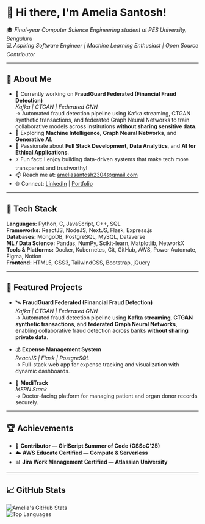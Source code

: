 # 👋 Hi there, I'm Amelia Santosh!

🎓 *Final-year Computer Science Engineering student at PES University, Bengaluru*  
💻 *Aspiring Software Engineer | Machine Learning Enthusiast | Open Source Contributor*  

---

## 💫 About Me  
- 🔭 Currently working on **FraudGuard Federated (Financial Fraud Detection)**  
  *Kafka | CTGAN | Federated GNN*  
  → Automated fraud detection pipeline using Kafka streaming, CTGAN synthetic transactions, and federated Graph Neural Networks to train collaborative models across institutions **without sharing sensitive data.**  
- 🌱 Exploring **Machine Intelligence**, **Graph Neural Networks**, and **Generative AI**.  
- 💬 Passionate about **Full Stack Development**, **Data Analytics**, and **AI for Ethical Applications**.  
- ⚡ Fun fact: I enjoy building data-driven systems that make tech more transparent and trustworthy!  
- 📫 Reach me at: [ameliasantosh2304@gmail.com](mailto:ameliasantosh2304@gmail.com)  
- 🌐 Connect: [LinkedIn](https://www.linkedin.com/in/amelia-santosh-5789b0274/) | [Portfolio](#)  

---

## 🧠 Tech Stack  

**Languages:** Python, C, JavaScript, C++, SQL  
**Frameworks:** ReactJS, NodeJS, NextJS, Flask, Express.js  
**Databases:** MongoDB, PostgreSQL, MySQL, Dataverse  
**ML / Data Science:** Pandas, NumPy, Scikit-learn, Matplotlib, NetworkX  
**Tools & Platforms:** Docker, Kubernetes, Git, GitHub, AWS, Power Automate, Figma, Notion  
**Frontend:** HTML5, CSS3, TailwindCSS, Bootstrap, jQuery  

---

## 🚀 Featured Projects  

- 🛰️ **FraudGuard Federated (Financial Fraud Detection)**  
  *Kafka | CTGAN | Federated GNN*  
  → Automated fraud detection pipeline using **Kafka streaming**, **CTGAN synthetic transactions**, and **federated Graph Neural Networks**, enabling collaborative fraud detection across banks **without sharing private data**.  

- 💰 **Expense Management System**  
  *ReactJS | Flask | PostgreSQL*  
  → Full-stack web app for expense tracking and visualization with dynamic dashboards.  

- 💊 **MediTrack**  
  *MERN Stack*  
  → Doctor-facing platform for managing patient and organ donor records securely.  

---

## 🏆 Achievements  

- 🧩 **Contributor — GirlScript Summer of Code (GSSoC’25)**  
- ☁️ **AWS Educate Certified — Compute & Serverless**  
- 📊 **Jira Work Management Certified — Atlassian University**  

---

## 📈 GitHub Stats  

![Amelia's GitHub Stats](https://github-readme-stats.vercel.app/api?username=Am3li1&show_icons=true&theme=radical)  
![Top Languages](https://github-readme-stats.vercel.app/api/top-langs/?username=Am3li1&layout=compact&theme=radical)  
